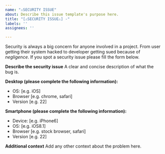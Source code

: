 ```yaml
---
name: "⚠SECURITY ISSUE"
about: Describe this issue template's purpose here.
title: "[⚠SECURITY ISSUE⚠] -"
labels: ''
assignees: ''

---
```


Security is always a big concern for anyone involved in a project. From user getting their system hacked to developer getting sued because of _negligence_.
If you spot a security issue please fill the form below.

**Describe the security issue**
A clear and concise description of what the bug is.

**Desktop (please complete the following information):**
 - OS: [e.g. iOS]
 - Browser [e.g. chrome, safari]
 - Version [e.g. 22]

**Smartphone (please complete the following information):**
 - Device: [e.g. iPhone6]
 - OS: [e.g. iOS8.1]
 - Browser [e.g. stock browser, safari]
 - Version [e.g. 22]

**Additional context**
Add any other context about the problem here.
